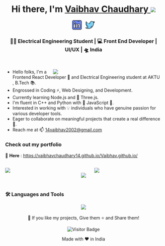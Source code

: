<div align="center" style="height: 200px; overflow: hidden;">
  <a href="https://vaibhavchaudhary14.github.io">
    <div style="background-image: url('https://media.giphy.com/media/v1.Y2lkPTc5MGI3NjExcDVmNThqbzF5OTRzc3FzcGZxZ2N5NnF1N3d0cmRyZGc4czFwcDdociZlcD12MV9pbnRlcm5hbF9naWZfYnlfaWQmY3Q9Zw/h408T6Y5GfmXBKW62l/giphy.gif'); background-size: cover; height: 100%;"></div>
  </a>
</div>


<div align="center">
   <h1>Hi there, I'm <a href="https://github.com/VaibhavChaudhary14">Vaibhav Chaudhary </a><img src="https://media.giphy.com/media/hvRJCLFzcasrR4ia7z/giphy.gif" width="50px"></h1>
</div>

<p align="center">
   <a href="https://linkedin.com/in/vaibhavchaudhary14"><img height="30" src="https://raw.githubusercontent.com/8bithemant/8bithemant/master/linkedin.png?raw=true"></a>&nbsp;&nbsp;
    <a href="https://twitter.com/Vaibhav_14ry"><img height="30" src="https://raw.githubusercontent.com/8bithemant/8bithemant/master/twitter.png?raw=true"></a> 
</p> 

<div align="center">
   <h3> 👩‍💻 Electrical Engineering Student | 💻 Front End Developer | UI/UX | 🛸 India  </h3>
</div>


<br>

<div>
   <img align="right" width=350px src="https://media.giphy.com/media/Y4ak9Ki2GZCbJxAnJD/giphy.gif" />
<div>

- Hello folks, I'm a Frontend React Developer 🚀 and Electrical Engineering student at AKTU , B.Tech 📚.<br>
- Engrossed in Coding ⚡, Web Designing, and Development.<br>
- Currently learning Node.js and 🐳 Three.js.<br>
- I'm fluent in C++ and Python with 💛 JavaScript 💛.<br>
- Interested in working with 💡 individuals who have genuine passion for various 
developer tools.<br>
- Eager to collaborate on meaningful projects that create a real difference 💞️.<br>
- Reach me at 📫 14vaibhav2002@gmail.com

 
</div>
</div>
<!--
### HACTOBERFEST-23!   
[![An image of @vaibhavchaudhary14's Holopin badges, which is a link to view their full Holopin profile](https://holopin.me/vaibhavchaudhary14)](https://holopin.io/@vaibhavchaudhary14)

   
<!-- 🔗 To know more about me, you can check out my <a href="https://vaibhavchaudhary14.github.io"> 
**Portfolio Website** </a> -->


###      Check out my portfolio
🔗 **Here** : https://vaibhavchaudhary14.github.io/Vaibhav.github.io/



<br>

<div style="display: flex; justify-content: space-between;">
   
   <img src="https://github-readme-streak-stats.herokuapp.com/?user=vaibhavchaudhary14&theme=dark&count_private=true&bg_color=0d1116&title_color=ce09ec&text_color=a4aacb&icon_color=007ec6" style="width: 51%;"/>

   <img src="https://github-readme-stats.vercel.app/api/top-langs/?username=vaibhavchaudhary14&layout=compact&theme=dark&count_private=true" style="width: 43%;"/>
</div>

<div align="center">

   <img src="https://github-readme-stats.vercel.app/api?username=vaibhavchaudhary14&theme=dark&hide_border=false&include_all_commits=false&count_private=false" style="width:51%"/>
</div>

<br>

<!--
### 🔨 Check out my recent pull requests 



 ### 🚀 Check out my projects -->



### 🛠️ Languages and Tools
<p align="center">
  <a href="https://skillicons.dev">
    <img src="https://skillicons.dev/icons?i=html,css,js,react,tailwind,mongodb,mysql,nodejs,express,cpp,py,java,git,github,vscode,figma&perline=8" />
  </a>
</p>

<!--
<p align="center">
  <img src="https://img.icons8.com/color/96/000000/html-5.png" alt="HTML" style="margin: 10px;">
  <img src="https://img.icons8.com/color/96/000000/css3.png" alt="CSS" style="margin: 10px;">
  <img src="https://img.icons8.com/color/96/000000/javascript.png" alt="JavaScript (JS)" style="margin: 10px;">
  <img src="https://img.icons8.com/color/96/000000/react-native.png" alt="react native" style="margin: 0px;">
</p>
<p align="center">
  <img src="https://img.icons8.com/color/96/000000/tailwindcss.png" alt="JavaScript (JS)" style="margin: 10px;">
  <img src="https://img.icons8.com/color/96/000000/c-plus-plus-logo.png" alt="C++" style="margin: 10px;">
  <img src="https://img.icons8.com/color/96/000000/python.png" alt="Python" style="margin: 10px;">
  <img src="https://img.icons8.com/color/96/000000/visual-studio-code-2019.png" alt="VS Code" style="margin: 10px;">
</p>
-->


<p align="center">💙 If you like my projects, Give them ⭐ and Share them!</p>

<div align="center">
   
![Visitor Badge](https://visitor-badge.laobi.icu/badge?page_id=vaibhavchaudhary14&left_color=Purple&right_color=#e754808)

                
</div>

<p align="center">Made with ❤️ in India</p>
